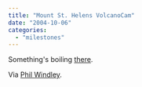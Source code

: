 ```yaml
---
title: "Mount St. Helens VolcanoCam"
date: "2004-10-06"
categories: 
  - "milestones"
---
```


Something's boiling [there](http://www.fs.fed.us/gpnf/volcanocams/msh/).

Via [Phil Windley](http://www.windley.com/2004/10/05.html#a1449).
